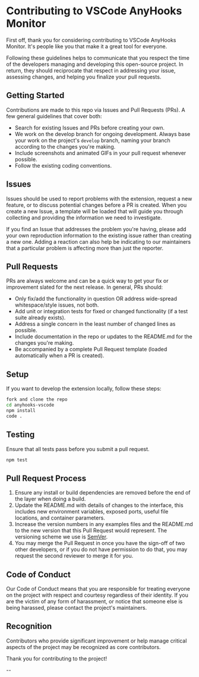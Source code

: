 # Contributing to VSCode AnyHooks Monitor

First off, thank you for considering contributing to VSCode AnyHooks Monitor. It's people like you that make it a great tool for everyone.

Following these guidelines helps to communicate that you respect the time of the developers managing and developing this open-source project. In return, they should reciprocate that respect in addressing your issue, assessing changes, and helping you finalize your pull requests.

## Getting Started

Contributions are made to this repo via Issues and Pull Requests (PRs). A few general guidelines that cover both:

- Search for existing Issues and PRs before creating your own.
- We work on the develop branch for ongoing development. Always base your work on the project's `develop` branch, naming your branch according to the changes you're making.
- Include screenshots and animated GIFs in your pull request whenever possible.
- Follow the existing coding conventions.

## Issues

Issues should be used to report problems with the extension, request a new feature, or to discuss potential changes before a PR is created. When you create a new Issue, a template will be loaded that will guide you through collecting and providing the information we need to investigate.

If you find an Issue that addresses the problem you're having, please add your own reproduction information to the existing issue rather than creating a new one. Adding a reaction can also help be indicating to our maintainers that a particular problem is affecting more than just the reporter.

## Pull Requests

PRs are always welcome and can be a quick way to get your fix or improvement slated for the next release. In general, PRs should:

- Only fix/add the functionality in question OR address wide-spread whitespace/style issues, not both.
- Add unit or integration tests for fixed or changed functionality (if a test suite already exists).
- Address a single concern in the least number of changed lines as possible.
- Include documentation in the repo or updates to the README.md for the changes you're making.
- Be accompanied by a complete Pull Request template (loaded automatically when a PR is created).

## Setup

If you want to develop the extension locally, follow these steps:

```bash
fork and clone the repo
cd anyhooks-vscode
npm install
code .
```

## Testing

Ensure that all tests pass before you submit a pull request.

```bash
npm test
```

## Pull Request Process

1. Ensure any install or build dependencies are removed before the end of the layer when doing a build.
2. Update the README.md with details of changes to the interface, this includes new environment variables, exposed ports, useful file locations, and container parameters.
3. Increase the version numbers in any examples files and the README.md to the new version that this Pull Request would represent. The versioning scheme we use is [SemVer](http://semver.org/).
4. You may merge the Pull Request in once you have the sign-off of two other developers, or if you do not have permission to do that, you may request the second reviewer to merge it for you.

## Code of Conduct

Our Code of Conduct means that you are responsible for treating everyone on the project with respect and courtesy regardless of their identity. If you are the victim of any form of harassment, or notice that someone else is being harassed, please contact the project's maintainers.

## Recognition

Contributors who provide significant improvement or help manage critical aspects of the project may be recognized as core contributors.

Thank you for contributing to the project!

--